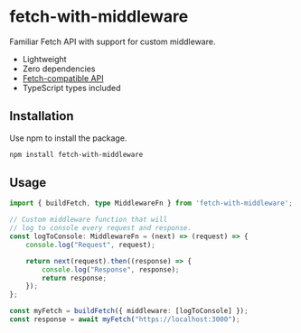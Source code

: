 # fetch-with-middleware

Familiar Fetch API with support for custom middleware.

- Lightweight
- Zero dependencies
- [Fetch-compatible API](https://developer.mozilla.org/en-US/docs/Web/API/Fetch_API)
- TypeScript types included

## Installation

Use npm to install the package.

```bash
npm install fetch-with-middleware
```

## Usage

```ts
import { buildFetch, type MiddlewareFn } from 'fetch-with-middleware';

// Custom middleware function that will 
// log to console every request and response.
const logToConsole: MiddlewareFn = (next) => (request) => {
    console.log("Request", request);

    return next(request).then((response) => {
        console.log("Response", response);
        return response;
    });
};

const myFetch = buildFetch({ middleware: [logToConsole] });
const response = await myFetch("https://localhost:3000");
```

